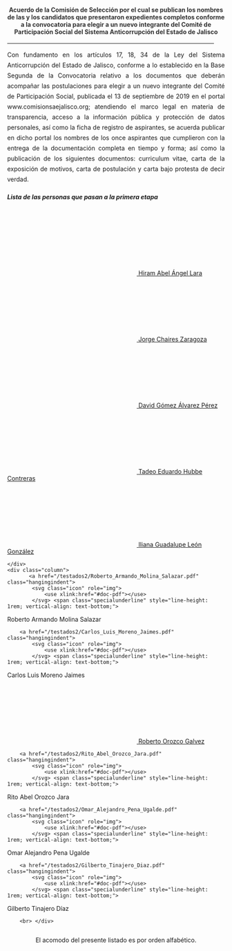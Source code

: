 <!--- title: "" feature_text: | # PRIMERA ETAPA DEL PROCESO DE SELECCIÓN 2020 --->
<h4 style="color: #333333; text-align:center">Acuerdo de la Comisión de Selección por el cual se publican los nombres de las y los candidatos que presentaron expedientes completos conforme a la convocatoria  para elegir a un nuevo integrante del Comité de Participación Social del
Sistema Anticorrupción del Estado de Jalisco</h4>
<div style="text-align:center">
    <hr style="width:95%">
</div>
<div style="text-align:justify; line-height: 1.5rem"><span>Con fundamento en los artículos 17, 18, 34 de la Ley del Sistema Anticorrupción del Estado de Jalisco, conforme a lo establecido en la Base Segunda de la Convocatoria relativo a los documentos que deberán acompañar las postulaciones para elegir a un nuevo integrante del Comité de Participación Social, publicada el 13 de septiembre de 2019 en el portal www.comisionsaejalisco.org; atendiendo el marco legal en materia de transparencia, acceso a la información pública y protección de datos personales, así como la ficha de registro de aspirantes, se acuerda publicar en dicho portal los nombres de los once aspirantes que cumplieron con la entrega de la documentación completa en tiempo y forma; así como la publicación de los siguientes documentos: curriculum vitae, carta de la exposición de motivos, carta de postulación y carta bajo protesta de decir verdad.</span></div>
<p></p>
<h5>Lista de las personas que pasan a la primera etapa</h5>
<p></p>
<p></p>
<div class="row">
    <div class="column">
         <a href="/testados2/Hiram_Abel_Angel_Lara.pdf" class="hangingindent">
            <svg class="icon" role="img">
                <use xlink:href="#doc-pdf"></use>
            </svg> <span class="specialunderline" style="line-height: 1rem; vertical-align: text-bottom;">
Hiram Abel Ángel Lara</span></a>
          <br>
        <a href="/testados2/Jorge_Chaires_Zaragoza.pdf" class="hangingindent">
            <svg class="icon" role="img">
                <use xlink:href="#doc-pdf"></use>
            </svg> <span class="specialunderline" style="line-height: 1rem; vertical-align: text-bottom;">
Jorge Chaires Zaragoza</span></a>
        <br>
            <a href="/testados2/David_Gomez_Alvarez_Perez.pdf" class="hangingindent">
            <svg class="icon" role="img">
                <use xlink:href="#doc-pdf"></use>
            </svg> <span class="specialunderline" style="line-height: 1rem; vertical-align: text-bottom;">
David Gómez Álvarez Pérez</span></a>
          <br>
         <a href="/testados2/Tadeo_Eduardo_Hubbe_Contreras.pdf" class="hangingindent">
            <svg class="icon" role="img">
                <use xlink:href="#doc-pdf"></use>
            </svg> <span class="specialunderline" style="line-height: 1rem; vertical-align: text-bottom;">
Tadeo Eduardo Hubbe Contreras</span></a>
<br>
<a href="/testados2/Iliana_Guadalupe_Leon_Gonzalez.pdf" class="hangingindent">
            <svg class="icon" role="img">
                <use xlink:href="#doc-pdf"></use>
            </svg> <span class="specialunderline" style="line-height: 1rem; vertical-align: text-bottom;">
Iliana Guadalupe León González</span></a>
        
        
        
        
     
       
    </div>
    <div class="column">
           <a href="/testados2/Roberto_Armando_Molina_Salazar.pdf" class="hangingindent">
            <svg class="icon" role="img">
                <use xlink:href="#doc-pdf"></use>
            </svg> <span class="specialunderline" style="line-height: 1rem; vertical-align: text-bottom;">
Roberto Armando Molina Salazar</span></a>
        <br>
    
        <a href="/testados2/Carlos_Luis_Moreno_Jaimes.pdf" class="hangingindent">
            <svg class="icon" role="img">
                <use xlink:href="#doc-pdf"></use>
            </svg> <span class="specialunderline" style="line-height: 1rem; vertical-align: text-bottom;">
Carlos Luis Moreno Jaimes</span></a>
        <br>
        <a href="/testados2/Roberto_Orozco_Galvez.pdf" class="hangingindent">
            <svg class="icon" role="img">
                <use xlink:href="#doc-pdf"></use>
            </svg> <span class="specialunderline" style="line-height: 1rem; vertical-align: text-bottom;">
Roberto Orozco Galvez</span></a>
        <br>

        <a href="/testados2/Rito_Abel_Orozco_Jara.pdf" class="hangingindent">
            <svg class="icon" role="img">
                <use xlink:href="#doc-pdf"></use>
            </svg> <span class="specialunderline" style="line-height: 1rem; vertical-align: text-bottom;">
Rito Abel Orozco Jara</span></a>
        <br>
  
        <a href="/testados2/Omar_Alejandro_Pena_Ugalde.pdf" class="hangingindent">
            <svg class="icon" role="img">
                <use xlink:href="#doc-pdf"></use>
            </svg> <span class="specialunderline" style="line-height: 1rem; vertical-align: text-bottom;">
Omar Alejandro Pena Ugalde</span></a>
        <br>

        <a href="/testados2/Gilberto_Tinajero_Diaz.pdf" class="hangingindent">
            <svg class="icon" role="img">
                <use xlink:href="#doc-pdf"></use>
            </svg> <span class="specialunderline" style="line-height: 1rem; vertical-align: text-bottom;">
Gilberto Tinajero Díaz</span></a>
        <br>
       
        <br> </div>
</div>
<p></p>
<p style="text-align:center">El acomodo del presente listado es por orden alfabético.</p>
<p></p>
<p></p>
